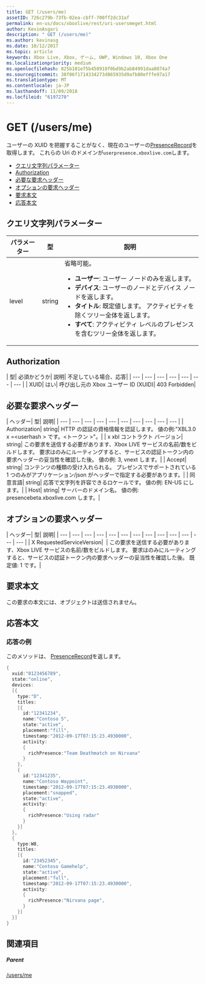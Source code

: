 ```yaml
---
title: GET (/users/me)
assetID: 726c279b-73fb-02ea-cbff-700ff2dc31af
permalink: en-us/docs/xboxlive/rest/uri-usersmeget.html
author: KevinAsgari
description: " GET (/users/me)"
ms.author: kevinasg
ms.date: 10/12/2017
ms.topic: article
keywords: Xbox Live, Xbox, ゲーム, UWP, Windows 10, Xbox One
ms.localizationpriority: medium
ms.openlocfilehash: 825b101ef5b450910f0bd9b2ab84991daa8074a7
ms.sourcegitcommit: 38f06f1714334273d865935d9afb80efffe97a17
ms.translationtype: MT
ms.contentlocale: ja-JP
ms.lasthandoff: 11/09/2018
ms.locfileid: "6197270"
---
```

# <a name="get-usersme"></a>GET (/users/me)
ユーザーの XUID を把握することがなく、現在のユーザーの[PresenceRecord](../../json/json-presencerecord.md)を取得します。
これらの Uri のドメインが`userpresence.xboxlive.com`します。

  * [クエリ文字列パラメーター](#ID4EZ)
  * [Authorization](#ID4EIC)
  * [必要な要求ヘッダー](#ID4ELD)
  * [オプションの要求ヘッダー](#ID4EPF)
  * [要求本文](#ID4EPG)
  * [応答本文](#ID4E1G)

<a id="ID4EZ"></a>


## <a name="query-string-parameters"></a>クエリ文字列パラメーター

| パラメーター| 型| 説明|
| --- | --- | --- |
| level| string| 省略可能。 <ul><li><b>ユーザー</b>: ユーザー ノードのみを返します。</li><li><b>デバイス</b>: ユーザーのノードとデバイス ノードを返します。</li><li><b>タイトル</b>: 既定値します。 アクティビティを除くツリー全体を返します。</li><li><b>すべて</b>: アクティビティ レベルのプレゼンスを含むツリー全体を返します。</li></ul> | 

<a id="ID4EIC"></a>


## <a name="authorization"></a>Authorization

| 型| 必須かどうか| 説明| 不足している場合、応答|
| --- | --- | --- | --- | --- | --- | --- |
| XUID| はい| 呼び出し元の Xbox ユーザー ID (XUID)| 403 Forbidden|

<a id="ID4ELD"></a>


## <a name="required-request-headers"></a>必要な要求ヘッダー

| ヘッダー| 型| 説明|
| --- | --- | --- | --- | --- | --- | --- | --- | --- | --- |
| Authorization| string| HTTP の認証の資格情報を認証します。 値の例:"XBL3.0 x =&lt;userhash > です。&lt;トークン >"。|
| x xbl コントラクト バージョン| string| この要求を送信する必要があります、Xbox LIVE サービスの名前/数をビルドします。 要求はのみにルーティングすると、サービスの認証トークン内の要求ヘッダーの妥当性を確認した後。 値の例: 3, vnext します。|
| Accept| string| コンテンツの種類の受け入れられる。 プレゼンスでサポートされている 1 つのみがアプリケーション/json がヘッダーで指定する必要があります。|
| 同意言語| string| 応答で文字列を許容できるロケールです。 値の例: EN-US にします。|
| Host| string| サーバーのドメイン名。 値の例: presencebeta.xboxlive.com します。|

<a id="ID4EPF"></a>


## <a name="optional-request-headers"></a>オプションの要求ヘッダー

| ヘッダー| 型| 説明|
| --- | --- | --- | --- | --- | --- | --- | --- | --- | --- | --- | --- | --- |
| X RequestedServiceVersion|  | この要求を送信する必要があります、Xbox LIVE サービスの名前/数をビルドします。 要求はのみにルーティングすると、サービスの認証トークン内の要求ヘッダーの妥当性を確認した後。 既定値: 1 です。|

<a id="ID4EPG"></a>


## <a name="request-body"></a>要求本文

この要求の本文には、オブジェクトは送信されません。

<a id="ID4E1G"></a>


## <a name="response-body"></a>応答本文

<a id="ID4EAH"></a>


### <a name="sample-response"></a>応答の例

このメソッドは、 [PresenceRecord](../../json/json-presencerecord.md)を返します。


```cpp
{
  xuid:"0123456789",
  state:"online",
  devices:
  [{
    type:"D",
    titles:
    [{
      id:"12341234",
      name:"Contoso 5",
      state:"active",
      placement:"fill",
      timestamp:"2012-09-17T07:15:23.4930000",
      activity:
      {
        richPresence:"Team Deathmatch on Nirvana"
      }
    },
    {
      id:"12341235",
      name:"Contoso Waypoint",
      timestamp:"2012-09-17T07:15:23.4930000",
      placement:"snapped",
      state:"active",
      activity:
      {
        richPresence:"Using radar"
      }
    }]
  },
  {
    type:W8,
    titles:
    [{
      id:"23452345",
      name:"Contoso Gamehelp",
      state:"active",
      placement:"full",
      timestamp:"2012-09-17T07:15:23.4930000",
      activity:
      {
        richPresence:"Nirvana page",
      }
    }]
  }]
}

```


<a id="ID4EQH"></a>


## <a name="see-also"></a>関連項目

<a id="ID4ESH"></a>


##### <a name="parent"></a>Parent

[/users/me](uri-usersme.md)
